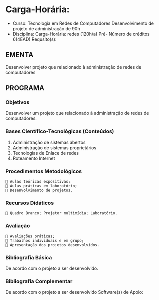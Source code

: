 # Carga-Horária: 


* Curso: Tecnologia em Redes de Computadores
               Desenvolvimento de projeto de administração de                    90h
* Disciplina:                                                   Carga-Horária:
               redes                                                             (120h/a)
         Pré-
                                                              Número de créditos 6(4EAD)
  Requsito(s):

## EMENTA
Desenvolver projeto que relacionado à administração de redes de computadores
## PROGRAMA
### Objetivos
Desenvolver um projeto que relacionado à administração de redes de computadores.
### Bases Científico-Tecnológicas (Conteúdos)
1. Administração de sistemas abertos
2. Administração de sistemas proprietários
3. Tecnologias de Enlace de redes
4. Roteamento Internet
### Procedimentos Metodológicos
     Aulas teóricas expositivas;
     Aulas práticas em laboratório;
     Desenvolvimento de projetos.
### Recursos Didáticos
     Quadro Branco; Projetor multimídia; Laboratório.
### Avaliação
     Avaliações práticas;
     Trabalhos individuais e em grupo;
     Apresentação dos projetos desenvolvidos.
### Bibliografia Básica
De acordo com o projeto a ser desenvolvido.
### Bibliografia Complementar
De acordo com o projeto a ser desenvolvido
                                        Software(s) de Apoio:

